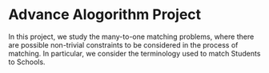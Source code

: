 # Advance Alogorithm Project
In this project, we study the many-to-one matching problems, where there are possible non-trivial constraints to be considered in the process of matching. In particular, we consider the terminology used to match Students to Schools.
